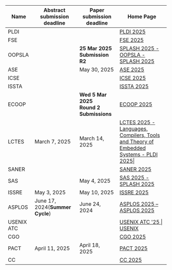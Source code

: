 
| Name       | Abstract submission deadline    | Paper submission deadline                       | Home Page                                                                                                                           |
| ---------- | ------------------------------- | ----------------------------------------------- | ----------------------------------------------------------------------------------------------------------------------------------- |
| PLDI       |                                 |                                                 | [PLDI 2025](https://pldi25.sigplan.org/)                                                                                            |
| FSE        |                                 |                                                 | [FSE 2025](https://conf.researchr.org/home/fse-2025)                                                                                |
| OOPSLA     |                                 | **25 Mar 2025**  <br>**Submission R2**          | [SPLASH 2025 - OOPSLA - SPLASH 2025](https://2025.splashcon.org/track/OOPSLA)                                                       |
| ASE        |                                 | May 30, 2025                                    | [ASE 2025](https://conf.researchr.org/home/ase-2025)                                                                                |
| ICSE       |                                 |                                                 | [ICSE 2025](https://conf.researchr.org/home/icse-2025)                                                                              |
| ISSTA      |                                 |                                                 | [ISSTA 2025](https://conf.researchr.org/home/ISSTA-2025)                                                                            |
| ECOOP      |                                 | **Wed 5 Mar 2025**  <br>**Round 2 Submissions** | [ECOOP 2025](https://2025.ecoop.org/)                                                                                               |
| LCTES      | March 7, 2025                   | March 14, 2025                                  | [LCTES 2025 - Languages, Compilers, Tools and Theory of Embedded Systems - PLDI 2025](https://pldi25.sigplan.org/home/LCTES-2025)\| |
| SANER      |                                 |                                                 | [SANER 2025](https://conf.researchr.org/home/saner-2025)                                                                            |
| SAS        |                                 | May 4, 2025                                     | [SAS 2025 - SPLASH 2025](https://2025.splashcon.org/home/sas-2025)                                                                  |
| ISSRE      | May 3, 2025                     | May 10, 2025                                    | [ISSRE 2025](https://issre.github.io/2025/index.html)                                                                               |
| ASPLOS     | June 17, 2024(**Summer Cycle**) | June 24, 2024                                   | [ASPLOS 2025 – ASPLOS 2025](https://www.asplos-conference.org/asplos2025/)                                                          |
| USENIX ATC |                                 |                                                 | [USENIX ATC '25 \| USENIX](https://www.usenix.org/conference/atc25)                                                                 |
| CGO        |                                 |                                                 | [CGO 2025](https://2025.cgo.org/)                                                                                                   |
| PACT       | April 11, 2025                  | April 18, 2025                                  | [PACT 2025](https://pact2025.github.io/)                                                                                            |
| CC         |                                 |                                                 | [CC 2025](https://conf.researchr.org/home/CC-2025)                                                                                  |
